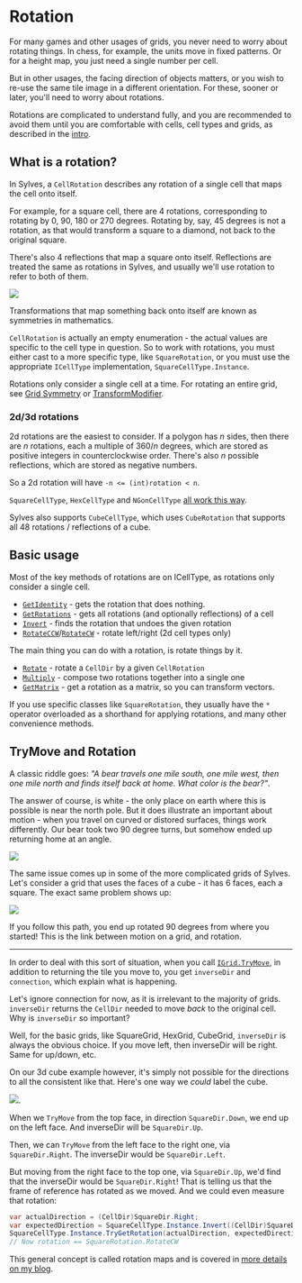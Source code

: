 # Rotation

For many games and other usages of grids, you never need to worry about rotating things. In chess, for example, the units move in fixed patterns. Or for a height map, you just need a single number per cell.

But in other usages, the facing direction of objects matters, or you wish to re-use the same tile image in a different orientation. For these, sooner or later, you'll need to worry about rotations.

Rotations are complicated to understand fully, and you are recommended to avoid them until you are comfortable with cells, cell types and grids, as described in the [intro](intro.md).

## What is a rotation?

In Sylves, a `CellRotation` describes any rotation of a single cell that maps the cell onto itself.

For example, for a square cell, there are 4 rotations, corresponding to rotating by 0, 90, 180 or 270 degrees.
Rotating by, say, 45 degrees is not a rotation, as that would transform a square to a diamond, not back to the original square.

There's also 4 reflections that map a square onto itself. Reflections are treated the same as rotations in Sylves, and usually we'll use rotation to refer to both of them.

![](../../images/rotations_and_reflections.svg)

Transformations that map something back onto itself are known as symmetries in mathematics.

`CellRotation` is actually an empty enumeration - the actual values are specific to the cell type in question. So to work with rotations, you must either cast to a more specific type, like `SquareRotation`, or you must use the appropriate `ICellType` implementation, `SquareCellType.Instance`.

Rotations only consider a single cell at a time. For rotating an entire grid, see [Grid Symmetry](grid_symmetry.md) or [TransformModifier](xref:Sylves.TransformModifier).

### 2d/3d rotations

2d rotations are the easiest to consider. If a polygon has $n$ sides, then there are $n$ rotations, each a multiple of $360 / n$ degrees, which are stored as positive integers in counterclockwise order.
There's also $n$ possible reflections, which are stored as negative numbers.

So a 2d rotation will have `-n <= (int)rotation < n`.

`SquareCellType`, `HexCellType` and `NGonCellType` [all work this way](https://en.wikipedia.org/wiki/Dihedral_group).

Sylves also supports `CubeCellType`, which uses `CubeRotation` that supports all 48 rotations / reflections of a cube.

## Basic usage

Most of the key methods of rotations are on ICellType, as rotations only consider a single cell.

* [`GetIdentity`](xref:Sylves.ICellType.GetIdentity) - gets the rotation that does nothing.
* [`GetRotations`](xref:Sylves.ICellType.GetRotations(System.Boolean)) - gets all rotations (and optionally reflections) of a cell
* [`Invert`](xref:Sylves.ICellType.Invert(Sylves.CellRotation)) - finds the rotation that undoes the given rotation
* [`RotateCCW`](xref:Sylves.ICellType.RotateCCW)/[`RotateCW`](xref:Sylves.ICellType.RotateCW) - rotate left/right (2d cell types only)

The main thing you can do with a rotation, is rotate things by it.

* [`Rotate`](xref:Sylves.ICellType.Rotate(Sylves.CellDir,Sylves.CellRotation)) - rotate a `CellDir` by a given `CellRotation`
* [`Multiply`](xref:Sylves.ICellType.Multiply(Sylves.CellRotation,Sylves.CellRotation)) - compose two rotations together into a single one
* [`GetMatrix`](xref:Sylves.ICellType.GetMatrix(Sylves.CellRotation)) - get a rotation as a matrix, so you can transform vectors.

If you use specific classes like `SquareRotation`, they usually have the `*` operator overloaded as a shorthand for applying rotations, and many other convenience methods.

## TryMove and Rotation

A classic riddle goes: *"A bear travels one mile south, one mile west, then one mile north and finds itself back at home. What color is the bear?"*.

The answer of course, is white - the only place on earth where this is possible is near the north pole. But it does illustrate an important about motion - when you travel on curved or distored surfaces, things work differently. Our bear took two 90 degree turns, but somehow ended up returning home at an angle.

![](../../images/walk_sphere.svg)

The same issue comes up in some of the more complicated grids of Sylves. Let's consider a grid that uses the faces of a cube - it has 6 faces, each a square. The exact same problem shows up:

![](../../images/walk_cube.svg)

If you follow this path, you end up rotated 90 degrees from where you started! This is the link between motion on a grid, and rotation.

---

In order to deal with this sort of situation, when you call [`IGrid.TryMove`](xref:Sylves.IGrid.TryMove(Sylves.Cell,Sylves.CellDir,Sylves.Cell@,Sylves.CellDir@,Sylves.Connection@)), in addition to returning the tile you move to, you get `inverseDir` and `connection`, which explain what is happening.

Let's ignore connection for now, as it is irrelevant to the majority of grids. `inverseDir` returns the `CellDir` needed to move *back* to the original cell. Why is `inverseDir` so important?

Well, for the basic grids, like SquareGrid, HexGrid, CubeGrid, `inverseDir` is always the obvious choice. If you move left, then inverseDir will be right. Same for up/down, etc.

On our 3d cube example however, it's simply not possible for the directions to all the consistent like that. Here's one way we *could* label the cube.

![](../../images/cube_directions.svg).

When we `TryMove` from the top face, in direction `SquareDir.Down`, we end up on the left face. And inverseDir will be `SquareDir.Up`.

Then, we can `TryMove` from the left face to the right one, via `SquareDir.Right`. The inverseDir would be `SquareDir.Left`.

But moving from the right face to the top one, via `SquareDir.Up`, we'd find that the inverseDir would be `SquareDir.Right`! That is telling us that the frame of reference has rotated as we moved. And we could even measure that rotation:

```csharp
var actualDirection = (CellDir)SquareDir.Right;
var expectedDirection = SquareCellType.Instance.Invert((CellDir)SquareDir.Up).Value;
SquareCellType.Instance.TryGetRotation(actualDirection, expectedDirection, new Connection(), out var rotation);
// Now rotation == SquareRotation.RotateCW
```

This general concept is called rotation maps and is covered in [more details on my blog](https://www.boristhebrave.com/2022/07/31/rotation-graphs/).